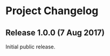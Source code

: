 Project Changelog
=================

Release 1.0.0 (7 Aug 2017)
--------------------------

Initial public release.
